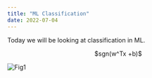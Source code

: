 ```yaml
---
title: "ML Classification"
date: 2022-07-04
---
```


Today we will be looking at classification in ML.
<p align="center">
$sgn(w^Tx +b)$
</p>

![Fig1](github-pages-with-jekyll/docs/assets/fig01.png)
